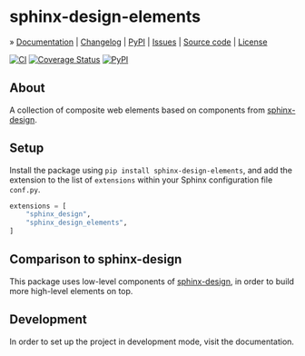 # sphinx-design-elements

» [Documentation]
| [Changelog]
| [PyPI]
| [Issues]
| [Source code]
| [License]

[![CI][gha-badge]][gha-link]
[![Coverage Status][codecov-badge]][codecov-link]
[![PyPI][pypi-badge]][pypi-link]


## About

A collection of composite web elements based on components from [sphinx-design].


## Setup

Install the package using `pip install sphinx-design-elements`, and add the
extension to the list of `extensions` within your Sphinx configuration file
`conf.py`.

```python
extensions = [
    "sphinx_design",
    "sphinx_design_elements",
]
```

## Comparison to sphinx-design

This package uses low-level components of [sphinx-design], in order to build more
high-level elements on top.


## Development

In order to set up the project in development mode, visit the [](#development)
documentation.



[Changelog]: https://github.com/panodata/sphinx-design-elements/blob/main/CHANGES.md
[Documentation]: https://sphinx-design-elements.readthedocs.io/
[Issues]: https://github.com/panodata/sphinx-design-elements/issues
[License]: https://github.com/panodata/sphinx-design-elements/blob/main/LICENSE
[PyPI]: https://pypi.org/project/sphinx-design-elements/
[Source code]: https://github.com/panodata/sphinx-design-elements
[sphinx-design]: https://sphinx-design.readthedocs.io/

[gha-badge]: https://github.com/panodata/sphinx-design-elements/actions/workflows/main.yml/badge.svg
[gha-link]: https://github.com/panodata/sphinx-design-elements/actions/workflows/main.yml
[codecov-badge]: https://codecov.io/gh/panodata/sphinx-design-elements/branch/main/graph/badge.svg
[codecov-link]: https://codecov.io/gh/panodata/sphinx-design-elements
[pypi-badge]: https://img.shields.io/pypi/v/sphinx-design-elements.svg
[pypi-link]: https://pypi.org/project/sphinx-design-elements
